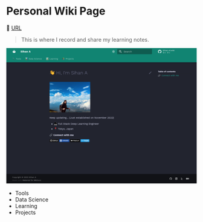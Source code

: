 # Personal Wiki Page
🔗 [URL](https://sihan-a.github.io/wiki/)

> This is where I record and share my learning notes.

![wiki](docs/imgs/wiki.png)

- Tools
- Data Science
- Learning
- Projects
